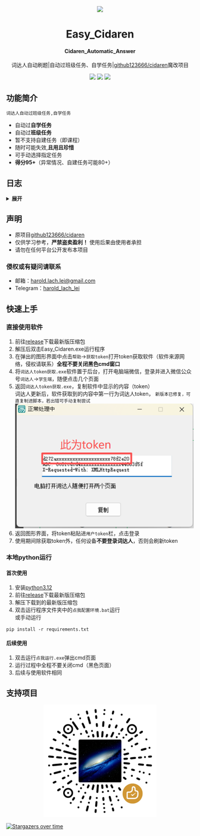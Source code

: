 <div align="center">
<img src="assets/icon.ico">
    <h1>Easy_Cidaren</h1>
    <h4>Cidaren_Automatic_Answer</h4>
<p>词达人自动刷题|自动过班级任务、自学任务|<a href="https://github.com/github123666/cidaren">github123666/cidaren</a>魔改项目</p>
</div>
<div align="center">
    <img src="https://img.shields.io/badge/condition-activity-blue">
    <img src="https://img.shields.io/github/v/release/ularch/Easy_Cidaren?color=green">
    <img src="https://img.shields.io/github/downloads/ularch/Easy_Cidaren/total">
</div>

## 功能简介
`词达人自动过班级任务,自学任务`
- 自动过**自学任务**
- 自动过**班级任务**
- 暂不支持自建任务（即课程）
- 随时可能失效,**且用且珍惜**
- 可手动选择指定任务
- **得分95+**（异常情况、自建任务可能80+）


## 日志
<details> <summary> <b>展开</b> </summary>

**2025-10-27**
+ 发布v1.3.0版本

**2025-03-12**
+ 添加自动检测更新功能

**2024-12-23**
+ 修复“英译汉”题型报错

**2024-09-06**
+ 修复自建自学任务的已知问题

**2024-05-02**
+ 更新GUI

**2023-04-26**
+ 在原项目的基础上添加了手动选择章节功能
+ 将token等设置从config文件改为了在控制台输入

</details>


## 声明
+ 原项目[github123666/cidaren](https://github.com/github123666/cidaren)
+ 仅供学习参考，**严禁盗卖盈利！** 使用后果由使用者承担
+ 请勿在任何平台公开发布本项目

### **侵权或有疑问请联系**
+ 邮箱：harold.lach.lei@gmail.com
+ Telegram：[harold_lach_lei](https://t.me/Harold_Lach_Lei)


## 快速上手

### 直接使用软件
1. 前往[release](https://github.com/ularch/Easy_Cidaren/releases/latest)下载最新版压缩包
2. 解压后双击Easy_Cidaren.exe运行程序
3. 在弹出的图形界面中点击`帮助`->`获取token`打开token获取软件（软件来源网络，侵权请联系）**全程不要关闭黑色cmd窗口**
4. 将`词达人token获取.exe`软件置于后台，打开电脑端微信，登录并进入微信公众号`词达人`->`学生端`，随便点击几个页面
5. 返回`词达人token获取.exe`，复制软件中显示的内容（token）
<br>词达人更新后，软件获取到的内容中第一行为词达人token，
`新版本已修复，可直复制进脚本，若出错可手动复制尝试`
![img.png](assets/img.png)
6. 返回图形界面，将token粘贴进`用户token`栏，点击登录
7. 使用期间除获取token外，任何设备**不要登录词达人**，否则会刷新token
### 本地python运行
#### 首次使用
1. 安装[python3.12](https://www.python.org/downloads/release/python-3123/)
2. 前往[release](https://github.com/ularch/Easy_Cidaren/releases/latest)下载最新版压缩包
3. 解压下载到的最新版压缩包
4. 双击运行程序文件夹中的`点我配置环境.bat`运行<br>或手动运行
```
pip install -r requirements.txt
```
#### 后续使用
1. 双击运行`点我运行.exe`弹出cmd页面
2. 运行过程中全程不要关闭cmd（黑色页面）
3. 后续与使用软件相同

## 支持项目
<div align="center">
<img src="assets/support.png" alt="" style="height: 300px">
</div>

[![Stargazers over time](https://starchart.cc/ularch/Easy_Cidaren.svg?variant=adaptive)](https://starchart.cc/ularch/Easy_Cidaren)